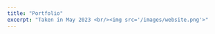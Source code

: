 ```yaml
---
title: "Portfolio"
excerpt: "Taken in May 2023 <br/><img src='/images/website.png'>"
---
```


<!--
title: "Portfolio item number 1"
excerpt: "Short description of portfolio item number 1<br/><img src='/images/500x300.png'>"
collection: portfolio


This is an item in your portfolio. It can be have images or nice text. If you name the file .md, it will be parsed as markdown. If you name the file .html, it will be parsed as HTML. 
-->
